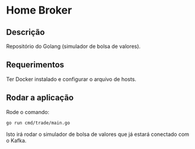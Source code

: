 # Home Broker

## Descrição

Repositório do Golang (simulador de bolsa de valores).

## Requerimentos

Ter Docker instalado e configurar o arquivo de hosts.

## Rodar a aplicação

Rode o comando:

```bash
go run cmd/trade/main.go
```

Isto irá rodar o simulador de bolsa de valores que já estará conectado com o Kafka.
